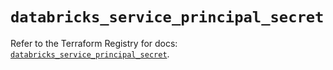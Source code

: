 # `databricks_service_principal_secret`

Refer to the Terraform Registry for docs: [`databricks_service_principal_secret`](https://registry.terraform.io/providers/databricks/databricks/1.36.1/docs/resources/service_principal_secret).
